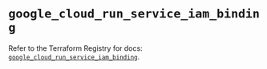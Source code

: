 # `google_cloud_run_service_iam_binding`

Refer to the Terraform Registry for docs: [`google_cloud_run_service_iam_binding`](https://registry.terraform.io/providers/hashicorp/google-beta/6.22.0/docs/resources/google_cloud_run_service_iam_binding).
